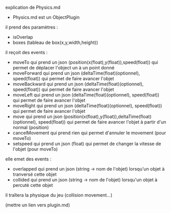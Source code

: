 explication de Physics.md

- Physics.md est un ObjectPlugin

il prend des paramètres :

- isOverlap
- boxes (tableau de box(x,y,width,height))

il reçoit des events :

- moveTo qui prend un json (position(x(float),y(float)),speed(float)) qui permet de déplacer l'object un à un point
  donné
- moveForward qui prend un json (deltaTime(float)(optionnel), speed(float)) qui permet de faire avancer l'objet
- moveBackward qui prend un json (deltaTime(float)(optionnel), speed(float)) qui permet de faire avancer l'objet
- moveLeft qui prend un json (deltaTime(float)(optionnel), speed(float)) qui permet de faire avancer l'objet
- moveRight qui prend un json (deltaTime(float)(optionnel), speed(float)) qui permet de faire avancer l'objet
- move qui prend un json (position(x(float),y(float)),deltaTime(float)(optionnel), speed(float)) qui permet de faire
  avancer l'objet à partir d'un normal (position)
- cancelMovement qui prend rien qui permet d'annuler le movement (pour moveTo)
- setspeed qui prend un json (float) qui permet de changer la vitesse de l'objet (pour moveTo)

elle emet des events :

- overlapped qui prend un json (string -> nom de l'objet) lorsqu'un objet à tranversé cette objet
- collided qui prend un json (string -> nom de l'objet) lorsqu'un objet à percuté cette objet

il traîtera la physique du jeu (collision movement...)

(mettre un lien vers plugin.md)